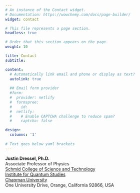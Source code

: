 ```yaml
---
# An instance of the Contact widget.
# Documentation: https://wowchemy.com/docs/page-builder/
widget: contact

# This file represents a page section.
headless: true

# Order that this section appears on the page.
weight: 10

title: Contact
subtitle:

content:
  # Automatically link email and phone or display as text?
  autolink: true
  
  ## Email form provider
  #form:
  #  provider: netlify
  #  formspree:
  #    id:
  #  netlify:
  #    # Enable CAPTCHA challenge to reduce spam?
  #    captcha: false

design:
  columns: '1'
  
# Text goes below yaml brackets
---
```


**Justin Dressel, Ph.D.**  
Associate Professor of Physics    
[Schmid College of Science and Technology](http://www.chapman.edu/scst)    
[Institute for Quantum Studies](http://quantum.chapman.edu/)    
[Chapman University](http://www.chapman.edu)  
One University Drive, Orange, California 92866, USA
